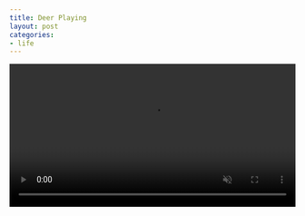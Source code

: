 ```yaml
---
title: Deer Playing
layout: post
categories:
- life
---
```


<video preload="metadata" muted="true" controls style="width: 100%;">
  <source type="video/mp4" src="https://media.conjee.info/deer_playing.mp4" />
</video>
